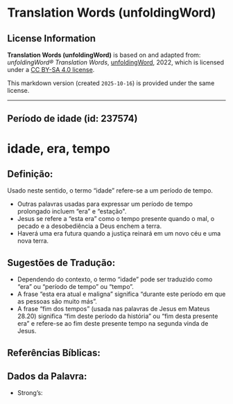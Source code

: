 # Translation Words (unfoldingWord)

## License Information

**Translation Words (unfoldingWord)** is based on and adapted from: _unfoldingWord® Translation Words_, [unfoldingWord](https://unfoldingword.org/utw), 2022, which is licensed under a [CC BY-SA 4.0 license](https://creativecommons.org/licenses/by-sa/4.0/legalcode.en).

This markdown version (created `2025-10-16`) is provided under the same license.



--------------------------------

## Período de idade (id: 237574)

idade, era, tempo
=================

Definição:
----------

Usado neste sentido, o termo “idade” refere\-se a um período de tempo.

* Outras palavras usadas para expressar um período de tempo prolongado incluem “era” e “estação".
* Jesus se refere a “esta era” como o tempo presente quando o mal, o pecado e a desobediência a Deus enchem a terra.
* Haverá uma era futura quando a justiça reinará em um novo céu e uma nova terra.

Sugestões de Tradução:
----------------------

* Dependendo do contexto, o termo “idade” pode ser traduzido como “era” ou “período de tempo” ou “tempo”.
* A frase “esta era atual e maligna” significa “durante este período em que as pessoas são muito más”.
* A frase “fim dos tempos” (usada nas palavras de Jesus em Mateus 28\.20\) significa “fim deste período da história” ou “fim desta presente era” e refere\-se ao fim deste presente tempo na segunda vinda de Jesus.

Referências Bíblicas:
---------------------

Dados da Palavra:
-----------------

* Strong’s:


